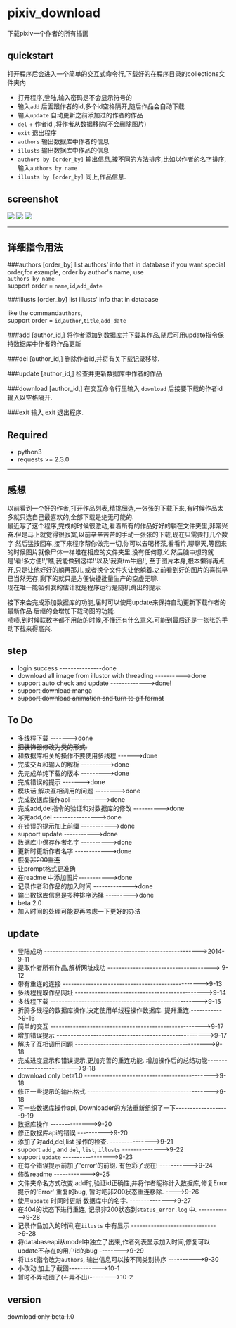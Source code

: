 pixiv_download
===================
下载pixiv一个作者的所有插画



quickstart
------------
打开程序后会进入一个简单的交互式命令行,下载好的在程序目录的collections文件夹内

- 打开程序,登陆,输入密码是不会显示符号的
- 输入`add` 后面跟作者的id,多个id空格隔开,随后作品会自动下载
- 输入`update` 自动更新之前添加过的作者的作品
- `del` + 作者id ,将作者从数据移除(不会删除图片)
- `exit` 退出程序
- `authors` 输出数据库中作者的信息
- `illusts` 输出数据库中作品的信息
- `authors by [order_by]` 输出信息,按不同的方法排序,比如以作者的名字排序,输入`authors by name`
- `illusts by [order_by]` 同上,作品信息.


screenshot
--------------
![](https://github.com/littlezz/pixiv_download/blob/master/screenshot/add-operator.png)
![](https://github.com/littlezz/pixiv_download/blob/master/screenshot/downloading.png)
![](https://github.com/littlezz/pixiv_download/blob/master/screenshot/finish-report.png)


* * *

详细指令用法
-----------------

###authors [order_by]
list authors' info that in database
if you want special order,for example, order by author's name, use  
`authors by name`  
support order = `name`,`id`,`add_date`

###illusts [order_by]
list illusts' info that in database

like the command`authors`,  
support order = `id`,`author`,`title`,`add_date`

###add [author_id,]
将作者添加到数据库并下载其作品,随后可用update指令保持数据库中作者的作品更新

###del [author_id,]
删除作者id,并将有关下载记录移除.

###update [author_id,]
检查并更新数据库中作者的作品

###download [author_id,]
在交互命令行里输入 `download` 后接要下载的作者id 输入以空格隔开.

###exit
输入 exit 退出程序.


Required
----------------
- python3 
- requests >= 2.3.0

* * *

感想
-----------------
以前看到一个好的作者,打开作品列表,精挑细选,一张张的下载下来,有时候作品太多就只选自己最喜欢的,全部下载是绝无可能的.  
最近写了这个程序,完成的时候很激动,看着所有的作品好好的躺在文件夹里,非常兴奋.但是马上就觉得很寂寞,以前辛辛苦苦的手动一张张的下载,现在只需要打几个数字
然后猛按回车,接下来程序帮你做完一切,你可以去喝杯茶,看看片,聊聊天,等回来的时候图片就像尸体一样堆在相应的文件夹里,没有任何意义.然后脑中想的就是'看!多方便!','瞧,我能做到这样!'以及'我真tm牛逼!',
至于图片本身,根本懒得再点开,只是让他好好的躺再那儿,或者换个文件夹让他躺着.之前看到好的图片的喜悦早已当然无存,剩下的就只是方便快捷批量生产的空虚无聊.  
现在唯一能吸引我的估计就是程序运行是随机跳出的提示.

接下来会完成添加数据库的功能,届时可以使用update来保持自动更新下载作者的最新作品.后继的会增加下载动图的功能.  
啧啧,到时候联数字都不用敲的时候,不懂还有什么意义.可能到最后还是一张张的手动下载来得高兴.



step
-----------

-  login success ---------------done
-  download all image from illustor with threading ---------->done
-  support auto check and update ------------->done!
-  ~~support download manga~~  
-  ~~support download animation and turn to gif format~~

To Do
-------------
- 多线程下载  ------->done
- ~~把装饰器修改为类的形式.~~
- 和数据库相关的操作不要使用多线程 ------>done
- 完成交互和输入的解析 --------->done
- 先完成单纯下载的版本 --------->done
- 完成错误的提示 ------->done
- 模块话,解决互相调用的问题 -------->done
- 完成数据库操作api  ----------->done
- 完成add,del指令的验证和对数据库的修改 ---------->done
- 写完add,del ---------------->done
- 在错误的提示加上前缀 ----------->done
- support update ----------->done
- 数据库中保存作者名字 ---------->done
- 更新时更新作者名字 ------------>done
- ~~恢复非200重连~~
- ~~让prompt格式更准确~~
- 在readme 中添加图片----------->done
- 记录作者和作品的加入时间 ------------->done
- 输出数据库信息是多种排序选择 --------->done
- beta 2.0
- 加入时间的处理可能要再考虑一下更好的办法 

update
------------
- 登陆成功 ------------------------------------------------------->2014-9-11
- 提取作者所有作品,解析网址成功 -------------------------------------> 9-12
- 带有重连的连接  ------------------------------------------------->9-13
- 多线程提取作品网址 ---------------------------------------------->9-14
- 多线程下载 ----------------------------------------------------->9-15
- 折腾多线程的数据库操作,决定使用单线程操作数据库. 提升重连.----------->9-16
- 简单的交互 ------------------------------------------------------>9-17
- 增加错误提示 ----------------------------------------------------->9-17
- 解决了互相调用问题 ----------------------------------------------->9-18
- 完成进度显示和错误提示,更加完善的重连功能. 增加操作后的总结功能--------------------------->9-18
- download only beta1.0   --------------------------------------------->9-18
- 修正一些提示的输出格式 -------------------------------------------->9-18
- 写一些数据库操作api, Downloader的方法重新组织了一下-------------------9-19
- 数据库操作 -------------->9-20
- 修正数据库api的错误 ---------->9-20
- 添加了对add,del,list 操作的检查. --------------->9-21
- support `add` , and `del`, `list`, `illusts`  -------------->9-22
- support `update` ----------------->9-23
- 在每个错误提示前加了'error'的前缀. 有色彩了现在! ----------->9-24
- 修改readme ------------>9-25
- 文件夹命名方式改变.add时,验证id正确性,并将作者昵称计入数据库,修复Error提示的'Error' 重复的bug, 暂时吧非200状态重连移除. ---->9-26
- 使用`update` 时同时更新 数据库中的名字. -------------->9-27
- 在404的状态下进行重连, 记录非200状态到`status_error.log` 中. ------------>9-28
- 记录作品加入的时间,在`iilusts` 中有显示 ------------------------------>9-28
- 将databaseapi从model中独立了出来,作者列表显示加入时间,修复可以update不存在的用户id的bug -------->9-29
- 将`list`指令改为`authors`,  输出信息可以按不同类别排序 ---------->9-30
- 小改动,加上了截图----------->10-1
- 暂时不弄动图了(<-弄不出)-------->10-2

version
----------------
~~download only beta 1.0~~